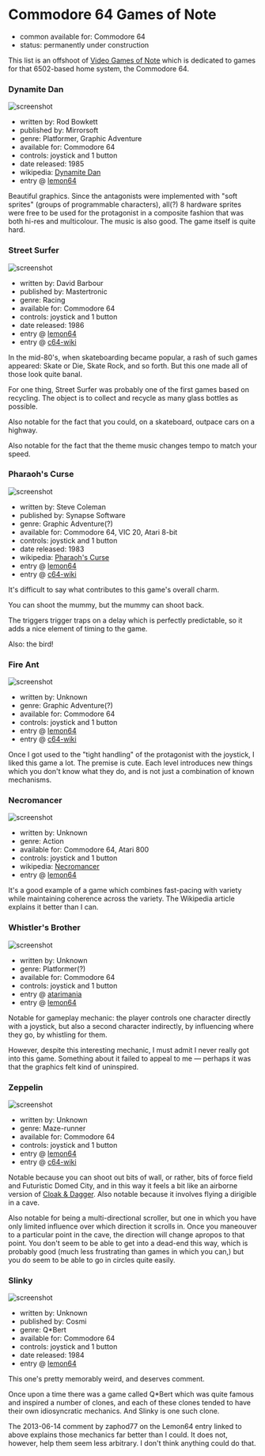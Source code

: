 Commodore 64 Games of Note
==========================

*   common available for: Commodore 64
*   status: permanently under construction

This list is an offshoot of [Video Games of Note](article/Video%20Games%20of%20Note.md)
which is dedicated to games for that 6502-based home system, the Commodore 64.

### Dynamite Dan

![screenshot](http://www.lemon64.com/games/screenshots/full/d/dynamite_dan_01.gif)

*   written by: Rod Bowkett
*   published by: Mirrorsoft
*   genre: Platformer, Graphic Adventure
*   available for: Commodore 64
*   controls: joystick and 1 button
*   date released: 1985
*   wikipedia: [Dynamite Dan](https://en.wikipedia.org/wiki/Dynamite_Dan)
*   entry @ [lemon64](http://www.lemon64.com/?game_id=802)

Beautiful graphics.  Since the antagonists were implemented with "soft sprites"
(groups of programmable characters), all(?) 8 hardware sprites were free to
be used for the protagonist in a composite fashion that was both hi-res and
multicolour.  The music is also good.  The game itself is quite hard.

### Street Surfer

![screenshot](http://www.lemon64.com/games/screenshots/full/s/street_surfer_03.gif)

*   written by: David Barbour
*   published by: Mastertronic
*   genre: Racing
*   available for: Commodore 64
*   controls: joystick and 1 button
*   date released: 1986
*   entry @ [lemon64](http://www.lemon64.com/?game_id=2505)
*   entry @ [c64-wiki](https://www.c64-wiki.com/wiki/Street_Surfer)

In the mid-80's, when skateboarding became popular, a rash of such games
appeared: Skate or Die, Skate Rock, and so forth.  But this one made all
of those look quite banal.

For one thing, Street Surfer was probably one of the first games based on
recycling.  The object is to collect and recycle as many glass bottles as
possible.

Also notable for the fact that you could, on a skateboard, outpace cars on a
highway.

Also notable for the fact that the theme music changes tempo to match your
speed.

### Pharaoh's Curse

![screenshot](http://www.lemon64.com/games/screenshots/full/p/pharaohs_curse_05.gif)

*   written by: Steve Coleman
*   published by: Synapse Software
*   genre: Graphic Adventure(?)
*   available for: Commodore 64, VIC 20, Atari 8-bit
*   controls: joystick and 1 button
*   date released: 1983
*   wikipedia: [Pharaoh's Curse](https://en.wikipedia.org/wiki/Pharaoh%27s_Curse_(video_game))
*   entry @ [lemon64](http://www.lemon64.com/?game_id=1923)
*   entry @ [c64-wiki](https://www.c64-wiki.com/wiki/Pharaoh%27s_Curse)

It's difficult to say what contributes to this game's overall charm.

You can shoot the mummy, but the mummy can shoot back.

The triggers trigger traps on a delay which is perfectly predictable, so it
adds a nice element of timing to the game.

Also: the bird!

### Fire Ant

![screenshot](https://www.c64-wiki.com/images/1/18/FireantLevel1.png)

*   written by: Unknown
*   genre: Graphic Adventure(?)
*   available for: Commodore 64
*   controls: joystick and 1 button
*   entry @ [lemon64](http://www.lemon64.com/?game_id=916)
*   entry @ [c64-wiki](https://www.c64-wiki.com/wiki/Fire_Ant)

Once I got used to the "tight handling" of the protagonist with the joystick,
I liked this game a lot.  The premise is cute.  Each level introduces new
things which you don't know what they do, and is not just a combination of
known mechanisms.

### Necromancer

![screenshot](https://upload.wikimedia.org/wikipedia/en/3/3f/Necromancer_screen_snap.png)

*   written by: Unknown
*   genre: Action
*   available for: Commodore 64, Atari 800
*   controls: joystick and 1 button
*   wikipedia: [Necromancer](https://en.wikipedia.org/wiki/Necromancer_(video_game))
*   entry @ [lemon64](http://www.lemon64.com/?game_id=2846)

It's a good example of a game which combines fast-pacing with variety
while maintaining coherence across the variety.  The Wikipedia article
explains it better than I can.

### Whistler's Brother

![screenshot](http://www.lemon64.com/games/screenshots/full/w/whistlers_brother_02.gif)

*   written by: Unknown
*   genre: Platformer(?)
*   available for: Commodore 64
*   controls: joystick and 1 button
*   entry @ [atarimania](http://www.atarimania.com/game-atari-400-800-xl-xe-whistler-s-brother_5760.html)
*   entry @ [lemon64](http://www.lemon64.com/?game_id=2846)

Notable for gameplay mechanic: the player controls one character directly
with a joystick, but also a second character indirectly, by influencing
where they go, by whistling for them.

However, despite this interesting mechanic, I must admit I never really
got into this game.  Something about it failed to appeal to me — perhaps
it was that the graphics felt kind of uninspired.

### Zeppelin

![screenshot](http://www.lemon64.com/games/screenshots/full/z/zeppelin_02.gif)

*   written by: Unknown
*   genre: Maze-runner
*   available for: Commodore 64
*   controls: joystick and 1 button
*   entry @ [lemon64](http://www.lemon64.com/?game_id=2940)
*   entry @ [c64-wiki](https://www.c64-wiki.com/wiki/Zeppelin)

Notable because you can shoot out bits of wall, or rather, bits of force field
and Futuristic Domed City, and in this way it feels a bit like an airborne
version of [Cloak & Dagger][].  Also notable because it involves flying a
dirigible in a cave.

Also notable for being a multi-directional scroller, but one in which you have
only limited influence over which direction it scrolls in.  Once you maneouver
to a particular point in the cave, the direction will change apropos to that
point.  You don't seem to be able to get into a dead-end this way, which is
probably good (much less frustrating than games in which you can,) but you
do seem to be able to go in circles quite easily.

[Cloak & Dagger]: Recollected%20Games.md#cloak-%26-dagger

### Slinky

![screenshot](http://www.lemon64.com/games/screenshots/full/s/slinky_02.gif)

*   written by: Unknown
*   published by: Cosmi
*   genre: Q*Bert
*   available for: Commodore 64
*   controls: joystick and 1 button
*   date released: 1984
*   entry @ [lemon64](http://www.lemon64.com/?game_id=2351)

This one's pretty memorably weird, and deserves comment.

Once upon a time there was a game called Q*Bert which was quite famous and inspired a number of clones,
and each of these clones tended to have their own idiosyncratic mechanics.  And Slinky is one such clone.

The 2013-06-14 comment by zaphod77 on the Lemon64 entry linked to above explains those mechanics far
better than I could.  It does not, however, help them seem less arbitrary.  I don't think anything
could do that.
